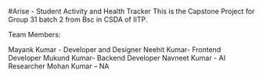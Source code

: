 #Arise - Student Activity and Health Tracker
This is the Capstone Project for Group 31 batch 2 from Bsc in CSDA of IITP.

Team Members:

Mayank Kumar - Developer and Designer
Neehit Kumar- Frontend Developer
Mukund Kumar- Backend Developer
Navneet Kumar - AI Researcher
Mohan Kumar – NA


